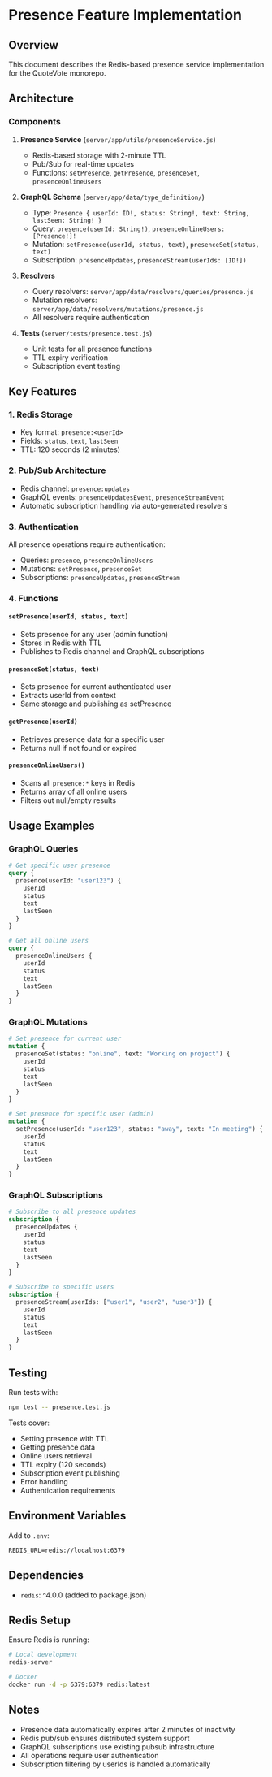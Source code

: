 # Presence Feature Implementation

## Overview
This document describes the Redis-based presence service implementation for the QuoteVote monorepo.

## Architecture

### Components

1. **Presence Service** (`server/app/utils/presenceService.js`)
   - Redis-based storage with 2-minute TTL
   - Pub/Sub for real-time updates
   - Functions: `setPresence`, `getPresence`, `presenceSet`, `presenceOnlineUsers`

2. **GraphQL Schema** (`server/app/data/type_definition/`)
   - Type: `Presence { userId: ID!, status: String!, text: String, lastSeen: String! }`
   - Query: `presence(userId: String!)`, `presenceOnlineUsers: [Presence!]!`
   - Mutation: `setPresence(userId, status, text)`, `presenceSet(status, text)`
   - Subscription: `presenceUpdates`, `presenceStream(userIds: [ID!])`

3. **Resolvers**
   - Query resolvers: `server/app/data/resolvers/queries/presence.js`
   - Mutation resolvers: `server/app/data/resolvers/mutations/presence.js`
   - All resolvers require authentication

4. **Tests** (`server/tests/presence.test.js`)
   - Unit tests for all presence functions
   - TTL expiry verification
   - Subscription event testing

## Key Features

### 1. Redis Storage
- Key format: `presence:<userId>`
- Fields: `status`, `text`, `lastSeen`
- TTL: 120 seconds (2 minutes)

### 2. Pub/Sub Architecture
- Redis channel: `presence:updates`
- GraphQL events: `presenceUpdatesEvent`, `presenceStreamEvent`
- Automatic subscription handling via auto-generated resolvers

### 3. Authentication
All presence operations require authentication:
- Queries: `presence`, `presenceOnlineUsers`
- Mutations: `setPresence`, `presenceSet`
- Subscriptions: `presenceUpdates`, `presenceStream`

### 4. Functions

#### `setPresence(userId, status, text)`
- Sets presence for any user (admin function)
- Stores in Redis with TTL
- Publishes to Redis channel and GraphQL subscriptions

#### `presenceSet(status, text)`
- Sets presence for current authenticated user
- Extracts userId from context
- Same storage and publishing as setPresence

#### `getPresence(userId)`
- Retrieves presence data for a specific user
- Returns null if not found or expired

#### `presenceOnlineUsers()`
- Scans all `presence:*` keys in Redis
- Returns array of all online users
- Filters out null/empty results

## Usage Examples

### GraphQL Queries

```graphql
# Get specific user presence
query {
  presence(userId: "user123") {
    userId
    status
    text
    lastSeen
  }
}

# Get all online users
query {
  presenceOnlineUsers {
    userId
    status
    text
    lastSeen
  }
}
```

### GraphQL Mutations

```graphql
# Set presence for current user
mutation {
  presenceSet(status: "online", text: "Working on project") {
    userId
    status
    text
    lastSeen
  }
}

# Set presence for specific user (admin)
mutation {
  setPresence(userId: "user123", status: "away", text: "In meeting") {
    userId
    status
    text
    lastSeen
  }
}
```

### GraphQL Subscriptions

```graphql
# Subscribe to all presence updates
subscription {
  presenceUpdates {
    userId
    status
    text
    lastSeen
  }
}

# Subscribe to specific users
subscription {
  presenceStream(userIds: ["user1", "user2", "user3"]) {
    userId
    status
    text
    lastSeen
  }
}
```

## Testing

Run tests with:
```bash
npm test -- presence.test.js
```

Tests cover:
- Setting presence with TTL
- Getting presence data
- Online users retrieval
- TTL expiry (120 seconds)
- Subscription event publishing
- Error handling
- Authentication requirements

## Environment Variables

Add to `.env`:
```
REDIS_URL=redis://localhost:6379
```

## Dependencies

- `redis`: ^4.0.0 (added to package.json)

## Redis Setup

Ensure Redis is running:
```bash
# Local development
redis-server

# Docker
docker run -d -p 6379:6379 redis:latest
```

## Notes

- Presence data automatically expires after 2 minutes of inactivity
- Redis pub/sub ensures distributed system support
- GraphQL subscriptions use existing pubsub infrastructure
- All operations require user authentication
- Subscription filtering by userIds is handled automatically
